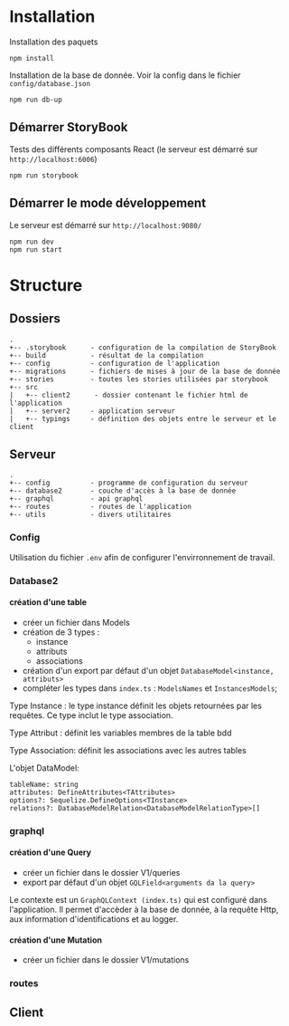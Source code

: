 # Installation

Installation des paquets
```
npm install
```
Installation de la base de donnée. Voir la config dans le fichier `config/database.json`
```
npm run db-up
```

## Démarrer StoryBook
Tests des différents composants React (le serveur est démarré sur `http://localhost:6006`)
```
npm run storybook
```

## Démarrer le mode développement
Le serveur est démarré sur `http://localhost:9080/`
```
npm run dev
npm run start
```
# Structure

## Dossiers
```
.
+-- .storybook      - configuration de la compilation de StoryBook
+-- build           - résultat de la compilation
+-- config          - configuration de l'application
+-- migrations      - fichiers de mises à jour de la base de donnée
+-- stories         - toutes les stories utilisées par storybook
+-- src
|   +-- client2      - dossier contenant le fichier html de l'application
|   +-- server2     - application serveur
|   +-- typings     - définition des objets entre le serveur et le client
```

## Serveur
```
.
+-- config          - programme de configuration du serveur
+-- database2       - couche d'accès à la base de donnée
+-- graphql         - api graphql
+-- routes          - routes de l'application
+-- utils           - divers utilitaires
```

### Config
Utilisation du fichier `.env` afin de configurer l'envirronnement de travail.

### Database2

#### création d'une table
- créer un fichier dans Models
- création de 3 types :
   - instance
   - attributs
   - associations
- création d'un export par défaut d'un objet `DatabaseModel<instance, attributs>`
- compléter les types dans `index.ts` : `ModelsNames` et `InstancesModels`;

Type Instance : le type instance définit les objets retournées par les requêtes. Ce type inclut le type association.

Type Attribut : définit les variables membres de la table bdd

Type Association: définit les associations avec les autres tables

L'objet DataModel: 
```
tableName: string
attributes: DefineAttributes<TAttributes>
options?: Sequelize.DefineOptions<TInstance>
relations?: DatabaseModelRelation<DatabaseModelRelationType>[]
```

### graphql

#### création d'une Query
- créer un fichier dans le dossier V1/queries
- export par défaut d'un objet `GQLField<arguments da la query>`

Le contexte est un `GraphQLContext (index.ts)` qui est configuré dans l'application. Il permet d'accèder à la base de donnée, à la requête Http, aux information d'identifications et au logger.

#### création d'une Mutation
- créer un fichier dans le dossier V1/mutations

### routes

## Client





